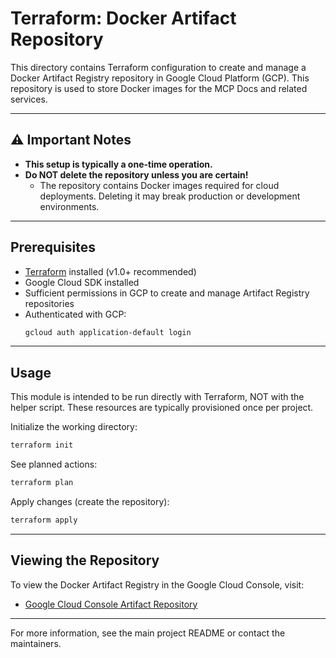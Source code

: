 # Terraform: Docker Artifact Repository

This directory contains Terraform configuration to create and manage a Docker Artifact Registry repository in Google Cloud Platform (GCP). This repository is used to store Docker images for the MCP Docs and related services.

---

## ⚠️ Important Notes
- **This setup is typically a one-time operation.**
- **Do NOT delete the repository unless you are certain!**
  - The repository contains Docker images required for cloud deployments. Deleting it may break production or development environments.

---

## Prerequisites
- [Terraform](https://www.terraform.io/) installed (v1.0+ recommended)
- Google Cloud SDK installed
- Sufficient permissions in GCP to create and manage Artifact Registry repositories
- Authenticated with GCP:
  ```sh
  gcloud auth application-default login
  ```

---

## Usage
This module is intended to be run directly with Terraform, NOT with the helper script. These resources are typically provisioned once per project.

Initialize the working directory:
```sh
terraform init
```

See planned actions:
```sh
terraform plan
```

Apply changes (create the repository):
```sh
terraform apply
```

---

## Viewing the Repository
To view the Docker Artifact Registry in the Google Cloud Console, visit:
- [Google Cloud Console Artifact Repository](https://console.cloud.google.com/artifacts)

---

For more information, see the main project README or contact the maintainers.

